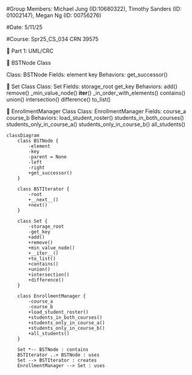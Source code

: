 #Group Members: Michael Jung (ID:10680322), Timothy Sanders (ID: 01002147), Megan Ng (ID: 00756276)

#Date: 5/11/25

#Course: Spr25_CS_034 CRN 39575

🧩 Part 1: UML/CRC

🔷 BSTNode Class

Class:                     BSTNode
Fields:          element            key
Behaviors:       get_successor()




🔷 Set Class
Class: 
Set
Fields:
storage_root
get_key
Behaviors:
add()
remove()
_min_value_node()
__iter__()
_in_order_with_elements()
contains()
union()
intersection()
difference()
to_list()



🔷 EnrollmentManager Class
Class: 
EnrollmentManager
Fields:
course_a
course_b
Behaviors:
load_student_roster()
students_in_both_courses()
students_only_in_course_a()
students_only_in_course_b()
all_students()









```mermaid
classDiagram
    class BSTNode {
        -element
        -key
        -parent = None
        -left
        -right
        +get_successor()
    }
    
    class BSTIterator {
        -root
        +__next__()
        +next()
    }
    
    class Set {
        -storage_root
        -get_key
        +add()
        +remove()
        +min_value_node()
        +__iter__()
        +to_list()
        +contains()
        +union()
        +intersection()
        +difference()
    }
    
    class EnrollmentManager {
        -course_a
        -course_b
        +load_student_roster()
        +students_in_both_courses()
        +students_only_in_course_a()
        +students_only_in_course_b()
        +all_students()
    }
    
    Set *-- BSTNode : contains
    BSTIterator ..> BSTNode : uses
    Set --> BSTIterator : creates
    EnrollmentManager --> Set : uses
```
